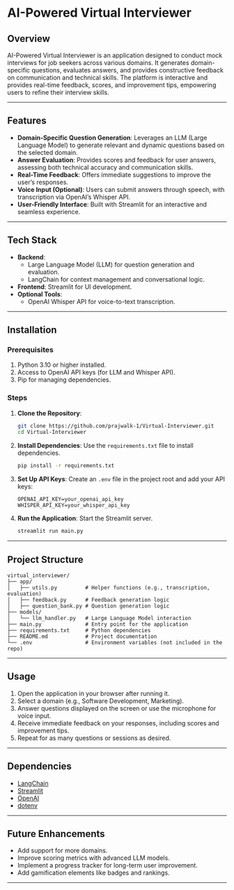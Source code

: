 # AI-Powered Virtual Interviewer

## **Overview**
AI-Powered Virtual Interviewer is an application designed to conduct mock interviews for job seekers across various domains. It generates domain-specific questions, evaluates answers, and provides constructive feedback on communication and technical skills. The platform is interactive and provides real-time feedback, scores, and improvement tips, empowering users to refine their interview skills.

---

## **Features**
- **Domain-Specific Question Generation**: Leverages an LLM (Large Language Model) to generate relevant and dynamic questions based on the selected domain.
- **Answer Evaluation**: Provides scores and feedback for user answers, assessing both technical accuracy and communication skills.
- **Real-Time Feedback**: Offers immediate suggestions to improve the user’s responses.
- **Voice Input (Optional)**: Users can submit answers through speech, with transcription via OpenAI’s Whisper API.
- **User-Friendly Interface**: Built with Streamlit for an interactive and seamless experience.

---

## **Tech Stack**
- **Backend**:
  - Large Language Model (LLM) for question generation and evaluation.
  - LangChain for context management and conversational logic.
- **Frontend**: Streamlit for UI development.
- **Optional Tools**:
  - OpenAI Whisper API for voice-to-text transcription.

---

## **Installation**
### **Prerequisites**
1. Python 3.10 or higher installed.
2. Access to OpenAI API keys (for LLM and Whisper API).
3. Pip for managing dependencies.

### **Steps**
1. **Clone the Repository**:
   ```bash
   git clone https://github.com/prajwalk-1/Virtual-Interviewer.git
   cd Virtual-Interviewer
   ```

2. **Install Dependencies**:
   Use the `requirements.txt` file to install dependencies.
   ```bash
   pip install -r requirements.txt
   ```

3. **Set Up API Keys**:
   Create an `.env` file in the project root and add your API keys:
   ```env
   OPENAI_API_KEY=your_openai_api_key
   WHISPER_API_KEY=your_whisper_api_key
   ```

4. **Run the Application**:
   Start the Streamlit server.
   ```bash
   streamlit run main.py
   ```

---

## **Project Structure**
```
virtual_interviewer/
├── app/
│   ├── utils.py         # Helper functions (e.g., transcription, evaluation)
│   ├── feedback.py      # Feedback generation logic
│   ├── question_bank.py # Question generation logic
├── models/
│   └── llm_handler.py   # Large Language Model interaction
├── main.py              # Entry point for the application
├── requirements.txt     # Python dependencies
├── README.md            # Project documentation
└── .env                 # Environment variables (not included in the repo)
```

---

## **Usage**
1. Open the application in your browser after running it.
2. Select a domain (e.g., Software Development, Marketing).
3. Answer questions displayed on the screen or use the microphone for voice input.
4. Receive immediate feedback on your responses, including scores and improvement tips.
5. Repeat for as many questions or sessions as desired.

---

## **Dependencies**
- [LangChain](https://pypi.org/project/langchain/)
- [Streamlit](https://pypi.org/project/streamlit/)
- [OpenAI](https://pypi.org/project/openai/)
- [dotenv](https://pypi.org/project/python-dotenv/)

---

## **Future Enhancements**
- Add support for more domains.
- Improve scoring metrics with advanced LLM models.
- Implement a progress tracker for long-term user improvement.
- Add gamification elements like badges and rankings.

---

